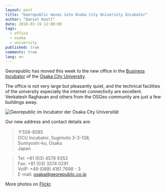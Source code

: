 ```yaml
---
layout: post
title: "Georepublic moves into Osaka City University Incubator"
author: "Daniel Kastl"
date: 2010-02-19 12:00:00
tags: 
  - office 
  - osaka 
  - university
published: true
comments: true
lang: en
---
```


Georepublic has moved  this week to the new office in the [Business Incubator][1] of the [Osaka City University][2]. 

The office is not very large but pleasantly quiet, and the technical facilities of the university especially the internet connectivity are excellent. Venkatesh Raghavan and others from the OSGeo community are just a few buildings away.

<!-- more -->

![Georepublic im Incubator der Osaka City Universität][3]
 
Our new address and contact details are:

> 〒558-8585 <br/>
> OCU Incubator, Sugimoto 3-3-138, <br/>
> Sumiyoshi-ku, Osaka <br/>
> Japan

> Tel: +81 (03) 4578 9352 <br/>
> Fax: +81 (03) 3374 0291 <br/>
> VoIP: +49 (089) 4161 7698 - 3 <br/>
> E-mail: <osaka@georepublic.co.jp>

More photos on [Flickr][4].


[1]: http://www.osaka-cu.ac.jp/cooperation/incubator/index.html
[2]: http://www.osaka-cu.ac.jp/english/
[3]: http://farm5.staticflickr.com/4036/4369338266_cef8030146.jpg
[4]: http://www.flickr.com/photos/dkastl/sets/72157623463349966/